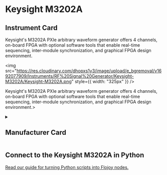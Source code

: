 
# Keysight M3202A

## Instrument Card

<div className="flex">

<div>

Keysight's M3202A PXIe arbitrary waveform generator offers 4 channels, on-board FPGA with optional software tools that enable real-time sequencing, inter-module synchronization, and graphical FPGA design environment.

</div>

<img src="https://res.cloudinary.com/dhopxs1y3/image/upload/e_bgremoval/v1692077909/Instruments/RF%20Signal%20Generator/Keysight-M3202A/Keysight-M3202A.png" style={{ width: "325px" }} />

</div>

Keysight's M3202A PXIe arbitrary waveform generator offers 4 channels, on-board FPGA with optional software tools that enable real-time sequencing, inter-module synchronization, and graphical FPGA design environment.>

<details>
<summary><h2>Manufacturer Card</h2></summary>

<img src="https://res.cloudinary.com/dhopxs1y3/image/upload/e_bgremoval/v1692125973/Instruments/Vendor%20Logos/Keysight.png" style={{ width: "100%", height: "150px",objectFit: "cover" }} />

Keysight Technologies, or Keysight, is an American company that manufactures electronics test and measurement equipment and software. <a href="https://www.keysight.com/us/en/home.html">Website</a>.

<ul>
  <li>Headquarters: USA</li>
  <li>Yearly Revenue (millions, USD): 5420.0</li>
</ul>
</details>

## Connect to the Keysight M3202A in Python

[Read our guide for turning Python scripts into Flojoy nodes.](https://docs.flojoy.ai/custom-nodes/creating-custom-node/)

